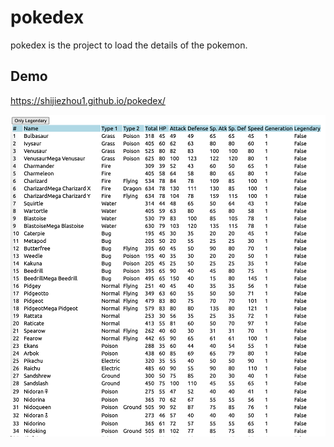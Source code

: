 # pokedex

pokedex is the project to load the details of the pokemon.

## Demo

https://shijiezhou1.github.io/pokedex/

![](./screenshot.png)
